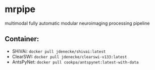 # mrpipe
multimodal fully automatic modular neuroimaging processing pipeline 



## Container:

 - SHiVAi: `docker pull jdenecke/shivai:latest`
 - ClearSWI: `docker pull jdenecke/clearswi-v133:latest`
 - AntsPyNet: `docker pull cookpa/antspynet:latest-with-data`

